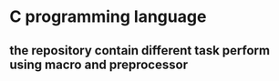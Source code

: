 # C programming language
## the repository contain different task perform using macro and preprocessor
